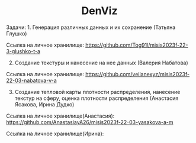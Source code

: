 <h1 align="center">DenViz</a></h1>
Задачи:
1. Генерация различных данных и их сохранение (Татьяна Глушко)

Ссылка на личное хранилище: https://github.com/Tog91l/misis2023f-22-3-glushko-t-a

2. Создание текстуры и нанесение на нее данных (Валерия Набатова)

Ссылка на личное хранилище: https://github.com/veilanexyz/misis2023f-22-03-nabatova-v-a

3. Создание тепловой карты плотности распределения, нанесение текстур на сферу, оценка плотности распределения (Анастасия Ясакова, Ирина Дудко)

Ссылка на личное хранилище(Анастасия): https://github.com/AnastasiayA26/misis2023f-22-03-yasakova-a-m

Ссылка на личное хранилище(Ирина):
